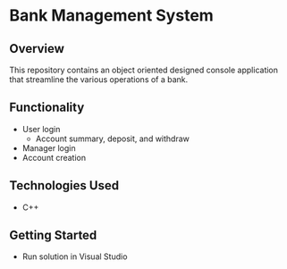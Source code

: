 # Bank Management System

## Overview
This repository contains an object oriented designed console application that streamline the various operations of a bank. 

## Functionality
- User login
  - Account summary, deposit, and withdraw
- Manager login
- Account creation

## Technologies Used
- C++ 

## Getting Started
- Run solution in Visual Studio
